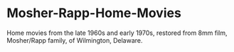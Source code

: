 # Mosher-Rapp-Home-Movies
Home movies from the late 1960s and early 1970s, restored from 8mm film, Mosher/Rapp family, of Wilmington, Delaware.
